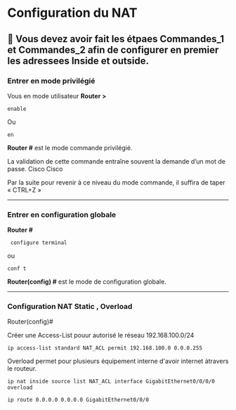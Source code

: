 # Configuration du NAT

🚩 Vous devez avoir fait les étpaes Commandes_1 et Commandes_2 afin de configurer en premier les adressees Inside et outside.
 ------

### Entrer en mode privilégié 
Vous en mode utilisateur 
**Router >**

    enable
   
  Ou 
  
    en  				                                                               
**Router #**   est le mode commande privilégié.


La validation de cette commande entraîne souvent la demande d’un mot de passe.  Cisco Cisco

Par la suite pour revenir à ce niveau du mode commande, il suffira de taper « CTRL+Z »

-----

### Entrer en configuration globale 
**Router #**

     configure terminal 
   
  ou   
  
    conf t  				                                                               

**Router(config) #** est le mode de configuration globale.

----
### Configuration NAT Static ,  Overload
   
Router(config)# 

Créer une Access-List pouur autorisé le réseau 192.168.100.0/24 

    ip access-list standard NAT_ACL permit 192.168.100.0 0.0.0.255

Overload permet pour plusieurs équipement interne d'avoir internet àtravers le routeur.

    ip nat inside source list NAT_ACL interface GigabitEthernet0/0/0/0 overload

    ip route 0.0.0.0 0.0.0.0 GigabitEthernet0/0/0
